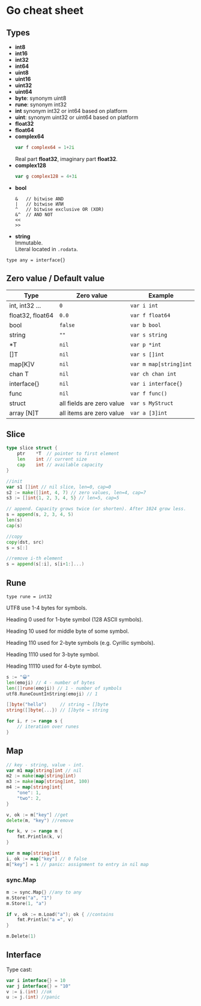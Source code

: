 # Go cheat sheet

## Types

* **int8**
* **int16**
* **int32**
* **int64**
* **uint8**
* **uint16**
* **uint32**
* **uint64**
* **byte**: synonym uint8
* **rune**: synonym int32
* **int** synonym int32 or int64 based on platform
* **uint**: synonym uint32 or uint64 based on platform
* **float32**
* **float64**
* **complex64**
    ```go 
    var f complex64 = 1+2i
    ```
  Real part **float32**, imaginary part **float32**.
* **complex128**
    ```go
    var g complex128 = 4+3i
    ```
* **bool**
    ```
    &   // bitwise AND
    |   // bitwise ИЛИ
    ^   // bitwise exclusive OR (XOR)
    &^  // AND NOT
    <<  
    >>  
    ```
* **string**  
  Immutable.  
  Literal located in `.rodata`.

`type any = interface{}`

## Zero value / Default value

| Type             | Zero value                | Example                |
|------------------|---------------------------|------------------------|
| int, int32 …     | `0`                       | `var i int`            |
| float32, float64 | `0.0`                     | `var f float64`        |
| bool             | `false`                   | `var b bool`           |
| string           | `""`                      | `var s string`         |
| *T               | `nil`                     | `var p *int`           |
| []T              | `nil`                     | `var s []int`          |
| map[K]V          | `nil`                     | `var m map[string]int` |
| chan T           | `nil`                     | `var ch chan int`      |
| interface{}      | `nil`                     | `var i interface{}`    |
| func             | `nil`                     | `var f func()`         |
| struct           | all fields are zero value | `var s MyStruct`       |
| array [N]T       | all items are zero value  | `var a [3]int`         |

## Slice

```go
type slice struct {
    ptr    *T  // pointer to first element
    len    int // current size
    cap    int // available capacity
}
```

```go
//init
var s1 []int // nil slice, len=0, cap=0
s2 := make([]int, 4, 7) // zero values, len=4, cap=7
s3 := []int{1, 2, 3, 4, 5} // len=5, cap=5

// append. Capacity grows twice (or shorten). After 1024 grow less.
s = append(s, 2, 3, 4, 5)
len(s)
cap(s)

//copy
copy(dst, src)
s = s[:]

//remove i-th element
s = append(s[:i], s[i+1:]...)
```

## Rune

`type rune = int32`

UTF8 use 1-4 bytes for symbols.

Heading 0 used for 1-byte symbol (128 ASCII symbols).

Heading 10 used for middle byte of some symbol.

Heading 110 used for 2-byte symbols (e.g. Cyrillic symbols).

Heading 1110 used for 3-byte symbol.

Heading 11110 used for 4-byte symbol.

```go
s := "😀"
len(emoji) // 4 - number of bytes
len([]rune(emoji)) // 1 - number of symbols
utf8.RuneCountInString(emoji) // 1

[]byte("hello")     // string → []byte
string([]byte{...}) // []byte → string

for i, r := range s {
	// iteration over runes
}
```

## Map

```go
// key - string, value - int.
var m1 map[string]int // nil
m2 := make(map[string]int)
m3 := make(map[string]int, 100)
m4 := map[string]int{
    "one": 1,
    "two": 2,
}

v, ok := m["key"] //get
delete(m, "key") //remove

for k, v := range m {
    fmt.Println(k, v)
}

var m map[string]int
i, ok := map["key"] // 0 false
m["key"] = 1 // panic: assignment to entry in nil map
```

### sync.Map

```go
m := sync.Map{} //any to any
m.Store("a", "1")
m.Store(1, "a")

if v, ok := m.Load("a"); ok { //contains
    fmt.Println("a =", v)
}

m.Delete(1)
```

## Interface

Type cast:
```go
var i interface{} = 10
var j interface{} = "10"
v := i.(int) //ok 
u := j.(int) //panic
```
